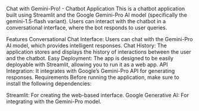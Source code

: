 Chat with Gemini-Pro! - Chatbot Application
This is a chatbot application built using Streamlit and the Google Gemini-Pro AI model (specifically the gemini-1.5-flash variant). Users can interact with the chatbot in a conversational interface, where the bot responds to user queries.

Features
Conversational Chat Interface: Users can chat with the Gemini-Pro AI model, which provides intelligent responses.
Chat History: The application stores and displays the history of interactions between the user and the chatbot.
Easy Deployment: The app is designed to be easily deployable with Streamlit, allowing you to run it as a web app.
API Integration: It integrates with Google’s Gemini-Pro API for generating responses.
Requirements
Before running the application, make sure to install the following dependencies:

Streamlit: For creating the web-based interface.
Google Generative AI: For integrating with the Gemini-Pro model.
